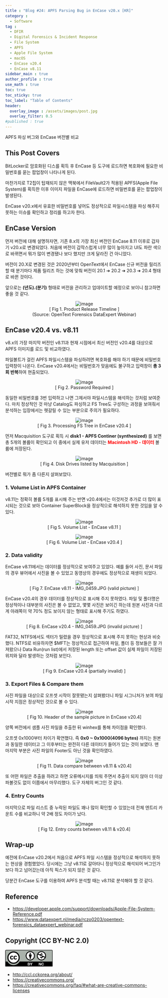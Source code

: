 ```yaml
---
title : "Blog #24: APFS Parsing Bug in EnCase v20.x [KR]"
category :
  - Software
tag : 
  - DFIR
  - Digital Forensics & Incident Response
  - File System
  - APFS
  - Apple File System
  - macOS
  - EnCase v20.4
  - EnCase v8.11
sidebar_main : true
author_profile : true
use_math : true
toc: true
toc_sticky: true
toc_label: "Table of Contents"
header:
  overlay_image : /assets/images/post.jpg
  overlay_filter: 0.5
#published : true
---
```

APFS 파싱 버그와 EnCase 버전별 비교


## This Post Covers

BitLocker로 암호화된 디스를 획득 후 EnCase 등 도구에 로드하면 복호화에 필요한 비밀번호를 묻는 팝업창이 나타나게 된다.

마찬가지로 T2칩이 탑재되지 않은 맥북에서 FileVault2가 적용된 APFS(Apple File System)를 획득한 이후 이미지 파일을 EnCase에 로드하면 비밀번호를 묻는 팝업창이 발생된다.

EnCase v20.x에서 유효한 비밀번호를 넣어도 정상적으로 파일시스템을 파싱 해주지 못하는 이슈를 확인하고 정리를 하고자 한다.


## EnCase Version
먼저 버전에 대해 설명하자면, 기존 8.x의 가장 최신 버전인 EnCase 8.11 이후로 갑자기 v20.x로 변경되었다. 처음에 버전이 갑작스럽게 너무 많이 높아지고 UI도 파란 색으로 바뀌면서 뭐가 많이 변경됐나 보다 했지만 크게 달라진 건 아니었다.

버전이 20.X로 변경된 것은 2020년부터 OpenText에서 EnCase 신규 버전을 릴리즈 할 때 분기마다 제품 릴리즈 하는 것에 맞춰 버전이 20.1 ➔ 20.2 ➔ 20.3 ➔ 20.4 형태로 바뀐 것이다.

앞으로는 **(년도).(분기)** 형태로 버전을 관리하고 업데이트할 예정으로 보이니 참고하면 좋을 것 같다.

<p align="center">
  <img src="https://i.imgur.com/Ob2yMYx.png" alt="image"/>
<br>[ Fig 1. Product Release Timeline ]
<br>(Source: OpenText Forensics DataExpert Webinar) </p>


## EnCase v20.4 vs. v8.11
v8.x의 가장 마지막 버전인 v8.11과 현재 시점에서 최신 버전인 v20.4를 대상으로 APFS 이미지를 로드 및 비교하였다.

파일볼트가 걸린 APFS 파일시스템을 파싱하려면 복호화를 해야 하기 때문에 비밀번호 입력창이 나온다. EnCase v20.4에서는 비밀번호가 맞음에도 불구하고 입력창이 **총 3회 반복**하여 현출되었다.

<p align="center">
  <img src="https://i.imgur.com/5omLpTu.png" alt="image"/>
<br>[ Fig 2. Password Required ]</p>

동일한 비밀번호를 3번 입력하고 나면 그제서야 파일시스템을 해석하는 것처럼 보여준다.
마치 정상적인 것 마냥 Catalog도 파싱하고 FS Tree도 구성하는 과정을 보여줘서 분석하는 입장에서는 헷갈릴 수 있는 부분으로 주의가 필요하다.

<p align="center">
  <img src="https://i.imgur.com/ihpp8JY.png" alt="image"/>
<br>[ Fig 3. Processing FS Tree in EnCase v20.4 ]</p>

먼저 Macquisition 도구로 획득 시 **disk1 - APFS Continer (synthesized)** 를 보면 총 5개의 볼륨이 확인되고 이 중에서 실제 유저 데이터는 **<span style="color:red">Macintosh HD - 데이터</span>** 볼륨에 저장된다.

<p align="center">
  <img src="https://i.imgur.com/kQdPBMW.png" alt="image"/>
<br>[ Fig 4. Disk Drives listed by Macquisition ]</p>

버전별로 뭐가 좀 다른지 살펴보았다.

### 1. Volume List in APFS Container
v8.11는 정확히 볼륨 5개를 표시해 주는 반면 v20.4에서는 이것저것 추가로 더 많이 표시되는 것으로 보아 Container SuperBlock을 정상적으로 해석하지 못한 것임을 알 수 있다.

<p align="center">
  <img src="https://i.imgur.com/fdZcHBC.png" alt="image"/>
<br>[ Fig 5. Volume List - EnCase v8.11 ]</p>

<p align="center">
  <img src="https://i.imgur.com/zSdIJ9u.png" alt="image"/>
<br>[ Fig 6. Volume List - EnCase v20.4 ]</p>


### 2. Data validity
EnCase v8.11에서는 데이터를 정상적으로 보여주고 있었다. 예를 들어 사진, 문서 파일의 경우 뷰어에서 사진을 볼 수 있었고 동영상의 경우에도 정상적으로 재생이 되었다.

<p align="center">
  <img src="https://i.imgur.com/hBosCjR.png" alt="image"/>
<br>[ Fig 7. EnCase v8.11 - IMG_0459.JPG (valid picture) ]</p>

EnCase v20.4의 경우 데이터를 정상적으로 표시해 주지 못하였다. 파일 및 폴더명은 정상적이나 대부분의 사진은 볼 수 없었고, 몇몇 사진은 보이긴 하는데 원본 사진과 다르게 아래쪽이 약 70% 정도 보이지 않는 형태로 표시해 주기도 하였다.

<p align="center">
  <img src="https://i.imgur.com/5S48jBF.png" alt="image"/>
<br>[ Fig 8. EnCase v20.4 - IMG_0459.JPG (invalid picture) ]</p>

FAT32, NTFS에서도 섹터가 밀렸을 경우 정상적으로 표시해 주지 못하는 현상과 비슷했다. NTFS로 비유하자면 $MFT는 정상적으로 접근하여 파일, 폴더 등 정보들은 잘 가져왔으나 Data Run(run list)에서 저장된 length 또는 offset 값이 실제 파일이 저장된 위치와 달라 발생하는 것처럼 보인다.

<p align="center">
  <img src="https://i.imgur.com/f8LUeYW.png" alt="image"/>
<br>[ Fig 9. EnCase v20.4 (partially invalid) ]</p>


### 3. Export Files & Compare them
사진 파일을 대상으로 오프셋 시작이 잘못됐는지 살펴봤더니 파일 시그니처가 보여 파일 시작 지점은 정상적인 것으로 볼 수 있다.

<p align="center">
  <img src="https://i.imgur.com/oeqSLkf.png" alt="image"/>
<br>[ Fig 10. Header of the sample picture in EnCase v20.4]</p>

양쪽 버전에서 샘플 사진 파일을 추출한 뒤 winhex를 통해 차이점을 확인했다.

오프셋 0x1000부터 차이가 확연했다. 즉 **0x0 ~ 0x1000(4096 bytes)** 까지는 원본과 동일한 데이터고 그 이후부터는 완전히 다른 데이터가 들어가 있는 것이 보였다. 맨 마지막 부분은 사진 파일의 Footer도 아닌 것을 확인하였다.

<p align="center">
  <img src="https://i.imgur.com/ldnpOBU.png" alt="image"/>
<br>[ Fig 11. Data compare between v8.11 & v20.4]</p>

또 어떤 파일은 추출을 하려고 하면 오류메시지를 띄워 주면서 추출이 되지 않아 더 이상 파볼것도 없이 이쯤에서 마무리했다. 도구 자체의 버그인 것 같다.


### 4. Entry Counts

마지막으로 파일 리스트 중 누락된 파일도 꽤나 많이 확인할 수 있었는데 전체 엔트리 카운트 수를 비교하니 약 2배 정도 차이가 났다.

<p align="center">
  <img src="https://i.imgur.com/5ft217w.png" alt="image"/>
<br>[ Fig 12. Entry counts between v8.11 & v20.4]</p>


## Wrap-up
예전에 EnCase v20.2에서 처음으로 APFS 파일 시스템을 정상적으로 해석하지 못하는 현상을 경험했었다. 당시에는 그냥 v8.11로 갈아타니 정상적으로 해석되어 버그인가 보다 하고 넘어갔는데 아직 픽스가 되지 않은 것 같다.

당분간 EnCase 도구를 이용하여 APFS 분석할 때는 v8.11로 분석해야 할 것 같다.


## Reference
- <https://developer.apple.com/support/downloads/Apple-File-System-Reference.pdf>
- <https://www.dataexpert.nl/media/rczo0203/opentext-forensics_dataexpert_webinar.pdf>



## Copyright (CC BY-NC 2.0)
<img src="/assets/images/creativecommon_by-nc.png" width="30%" height="30%">

- <http://ccl.cckorea.org/about/>
- <https://creativecommons.org/>
- <https://creativecommons.org/faq/#what-are-creative-commons-licenses>
